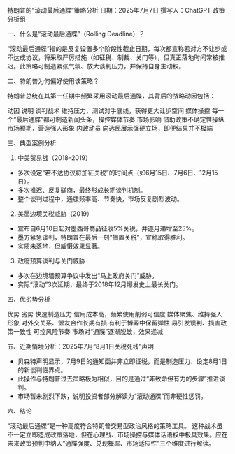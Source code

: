 特朗普的“滚动最后通牒”策略分析
日期：2025年7月7日
撰写人：ChatGPT 政策分析组


一、什么是“滚动最后通牒”（Rolling Deadline）？

“滚动最后通牒”指的是反复设置多个阶段性截止日期，每次都宣称若对方不让步或不达成协议，将采取严厉措施（如征税、制裁、关门等），但真正落地时间常被推迟。此策略可制造紧张气氛、放大谈判压力，并保持自身主动权。


二、特朗普为何偏好使用该策略？

特朗普总统在其第一任期中频繁采用滚动最后通牒，其背后的战略动因包括：

动因	说明
谈判战术	维持压力、测试对手底线，获得更大让步空间
媒体操控	每一个“最后通牒”都可制造新闻头条，操控媒体节奏
市场影响	借助政策不确定性操纵市场预期，营造强人形象
内政动员	向选民展示强硬立场，即便结果并不极端


三、典型案例分析

1. 中美贸易战（2018–2019）
- 多次设定“若不达协议将加征关税”的时间点（如6月15日、7月6日、12月15日）。
- 多次推迟、反复磋商，最终形成长期谈判机制。
- 整个谈判过程中，通牒频率高、节奏快，市场反复剧烈波动。

2. 美墨边境关税威胁（2019）
- 宣布自6月10日起对墨西哥商品征收5%关税，并逐月递增至25%。
- 墨方紧急谈判，特朗普在最后一刻“搁置关税”，宣称取得胜利。
- 实质未落地，但威慑效果显著。

3. 政府预算谈判与关门威胁
- 多次在边境墙预算争议中发出“马上政府关门”威胁。
- 实际“滚动”3次延期，最终于2018年12月爆发史上最长关门。


四、优劣势分析

优势	劣势
快速制造压力	信用成本高，频繁使用削弱可信度
媒体聚焦、维持强人形象	对外交关系、盟友合作长期有损
有利于博弈中保留弹性	易引发误判、损害政策一致性
可控风险节奏	市场对“通牒”逐渐脱敏，效果递减


五、近期情境分析：2025年7月“8月1日关税死线”声明
- 贝森特声明显示，7月9日的通知函并非立即征税，而是制造压力、设定8月1日的新谈判临界点。
- 此操作与特朗普过去策略极为相似，目的是通过“非致命但有力的步骤”推进谈判。
- 市场暂未剧烈下跌，说明投资者部分解读为“滚动通牒”而非硬性惩罚。


六、结论

“滚动最后通牒”是一种高度符合特朗普交易型政治风格的策略工具。
这种战术虽不一定立即造成政策落地，但在心理战、市场操控与媒体话语权中极具效果。应在未来政策预判中纳入“通牒强度、兑现概率、市场适应性”三个维度进行解读。

